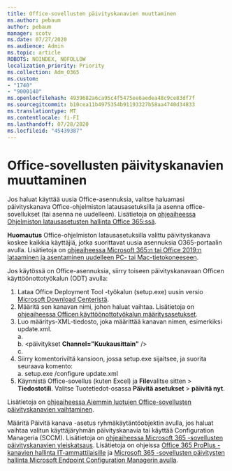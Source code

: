 ```yaml
---
title: Office-sovellusten päivityskanavien muuttaminen
ms.author: pebaum
author: pebaum
manager: scotv
ms.date: 07/27/2020
ms.audience: Admin
ms.topic: article
ROBOTS: NOINDEX, NOFOLLOW
localization_priority: Priority
ms.collection: Adm_O365
ms.custom:
- "1740"
- "9000140"
ms.openlocfilehash: 4939682a6ca95c4f5475ee6aedea48c9ce83df7f
ms.sourcegitcommit: b10cea11b4975354b91193327b58aa4740d34833
ms.translationtype: MT
ms.contentlocale: fi-FI
ms.lasthandoff: 07/28/2020
ms.locfileid: "45439387"
---
```

# <a name="change-update-channels-for-office-apps"></a>Office-sovellusten päivityskanavien muuttaminen

Jos haluat käyttää uusia Office-asennuksia, valitse haluamasi päivityskanava Office-ohjelmiston latausasetuksilla ja asenna office-sovellukset (tai asenna ne uudelleen). Lisätietoja on [ohjeaiheessa Ohjelmiston latausasetusten hallinta Office 365:ssä](https://docs.microsoft.com/deployoffice/manage-software-download-settings-office-365). 

**Huomautus** Office-ohjelmiston latausasetuksilla valittu päivityskanava koskee kaikkia käyttäjiä, jotka suorittavat uusia asennuksia O365-portaalin avulla. Lisätietoja on [ohjeaiheessa Microsoft 365:n tai Office 2019:n lataaminen ja asentaminen uudelleen PC- tai Mac-tietokoneeseen](https://support.microsoft.com/office/download-and-install-or-reinstall-microsoft-365-or-office-2019-on-a-pc-or-mac-4414eaaf-0478-48be-9c42-23adc4716658).   

Jos käytössä on Office-asennuksia, siirry toiseen päivityskanavaan Officen käyttöönottotyökalun (ODT) avulla:  

1. Lataa Office Deployment Tool -työkalun (setup.exe) uusin versio [Microsoft Download Centeristä](https://go.microsoft.com/fwlink/p/?LinkID=626065).
2. Määritä sen kanavan nimi, johon haluat vaihtaa. Lisätietoja on [ohjeaiheessa Officen käyttöönottotyökalun määritysasetukset](https://docs.microsoft.com/DeployOffice/configuration-options-for-the-office-2016-deployment-tool#channel-attribute-part-of-add-element).
3. Luo määritys-XML-tiedosto, joka määrittää kanavan nimen, esimerkiksi update.xml.  
    a. <Configuration>  
    b. <päivitykset **Channel="Kuukausittain"** />  
    c. </Configuration>
4. Siirry komentoriviltä kansioon, jossa setup.exe sijaitsee, ja suorita seuraava komento:  
    a. setup.exe /configure update.xml
5. Käynnistä Office-sovellus (kuten Excel) ja **File**valitse sitten  >  **Tiedostotili**. Valitse Tuotetiedot-osassa **Päivitä asetukset**  >  **päivitä nyt**.

Lisätietoja on [ohjeaiheessa Aiemmin luotujen Office-sovellusten päivityskanavien vaihtaminen](https://support.microsoft.com/help/3185078/how-to-switch-from-semi-annual-channel-to-monthly-channel). 

Määritä Päivitä kanava -asetus ryhmäkäytäntöobjektin avulla, jos haluat vaihtaa valitun käyttäjäryhmän päivityskanavia tai käyttää Configuration Manageria (SCCM). Lisätietoja on [ohjeaiheessa Microsoft 365 -sovellusten päivityskanavien yleiskatsaus](https://docs.microsoft.com/deployoffice/overview-update-channels#group-policy). Lisätietoja on ohjeissa [Office 365 ProPlus -kanavien hallinta IT-ammattilaisille](https://techcommunity.microsoft.com/t5/office-365-blog/how-to-manage-office-365-proplus-channels-for-it-pros/ba-p/795813) ja [Microsoft 365 -sovellusten päivitysten hallinta Microsoft Endpoint Configuration Managerin avulla](https://docs.microsoft.com/deployoffice/manage-microsoft-365-apps-updates-configuration-manager).